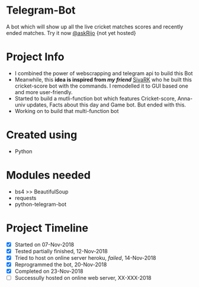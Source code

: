 # Telegram-Bot
A bot which will show up all the live cricket matches scores and recently ended matches. Try it now [@askRijo]() {not yet hosted}

# Project Info
- I combined the power of webscrapping and telegram api to build this Bot
- Meanwhile, this **idea is inspired from _my friend_** [SivaRK](https://github.com/sivajayaraman) who he built this cricket-score bot with the commands. I remodelled it to GUI based one and more user-friendly.
- Started to build a mutli-function bot which features Cricket-score, Anna-univ updates, Facts about this day and Game bot. But ended with this.
- Working on to build that multi-function bot

# Created using
- Python

# Modules needed
- bs4 >> BeautifulSoup
- requests
- python-telegram-bot

# Project Timeline
- [x] Started on 07-Nov-2018
- [x] Tested partially finished, 12-Nov-2018
- [x] Tried to host on online server heroku, _failed_, 14-Nov-2018
- [x] Reprogrammed the bot, 20-Nov-2018
- [x] Completed on 23-Nov-2018
- [ ] Successully hosted on online web server, XX-XXX-2018

